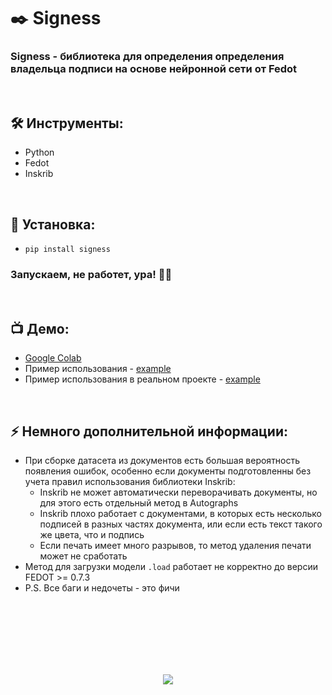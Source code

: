 <h1> 
    ✒️ Signess
</h1>

<h3>
    Signess - библиотека для определения определения владельца подписи на основе нейронной сети от Fedot
</h3>


</br>



<h2>
    🛠️ Инструменты:
</h2>

- Python
- Fedot
- Inskrib



</br>



<h2>
  🚀 Установка:
</h2>
    
- `pip install signess`

<h3>
    Запускаем, не работет, ура! 🗿🚬
</h3>



</br>



<h2>
 📺 Демо:
</h2>

- <a href="https://colab.research.google.com/drive/1y3O0GpI3eiRyukHsi1wMb7GeCacmVfMA">Google Colab</a>
- Пример использования - <a href="https://github.com/ElishaFlacon/signess/tree/main/example">example</a>
- Пример использования в реальном проекте - <a href="https://github.com/ElishaFlacon/signess-app">example</a>


</br>



<h2>
⚡ Немного дополнительной информации:
</h2>


- При сборке датасета из документов есть большая вероятность появления ошибок, особенно если документы подготовленны без учета правил использования библиотеки Inskrib:
    - Inskrib не может автоматически переворачивать документы, но для этого есть отдельный метод в Autographs
    - Inskrib плохо работает с документами, в которых есть несколько подписей в разных частях документа, или если есть текст такого же цвета, что и подпись
    - Если печать имеет много разрывов, то метод удаления печати может не сработать
- Метод для загрузки модели `.load` работает не корректно до версии FEDOT >= 0.7.3
- P.S. Все баги и недочеты - это фичи




<br/>
<br/>
<br/>
<br/>
<br/>
<br/>



<p align="center">
  <img src="https://capsule-render.vercel.app/api?type=waving&color=d179b8&height=64&section=footer"/>
</p>
